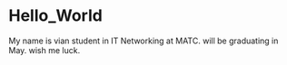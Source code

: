 # Hello_World
My name is vian student in IT Networking at MATC.
will be graduating in May.
wish me luck.
